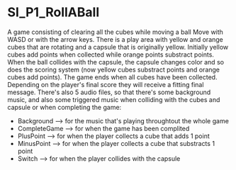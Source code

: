 # SI_P1_RollABall
A game consisting of clearing all the cubes while moving a ball
Move with WASD or with the arrow keys.
There is a play area with yellow and orange cubes that are rotating and a capsule that is originally yellow.
Initially yellow cubes add points when collected while orange points substract points.
When the ball collides with the capsule, the capsule changes color and so does the scoring system (now yellow cubes substract points and orange cubes add points).
The game ends when all cubes have been collected. Depending on the player's final score they will receive a fitting final message.
There's also 5 audio files, so that there's some background music, and also some triggered music when colliding with the cubes and capsule or when completing the game:
  - Background --> for the music that's playing throughtout the whole game
  - CompleteGame --> for when the game has been complited
  - PlusPoint --> for when the player collects a cube that adds 1 point
  - MinusPoint --> for when the player collects a cube that substracts 1 point
  - Switch --> for when the player collides with the capsule
